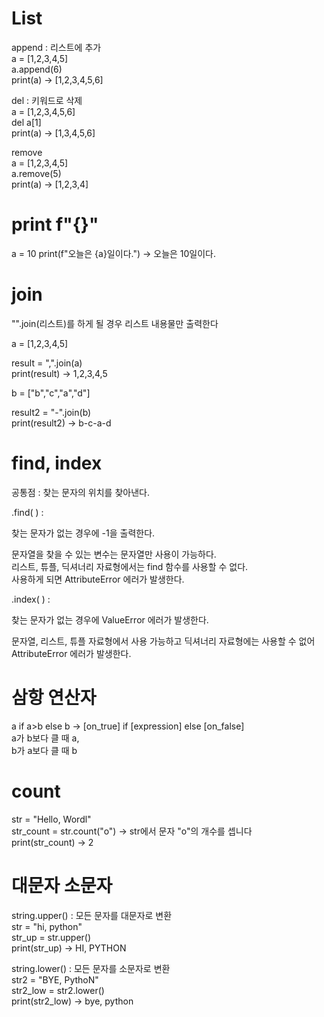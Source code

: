 # List
append : 리스트에 추가  
a = [1,2,3,4,5]  
a.append(6)  
print(a) -> [1,2,3,4,5,6]

del : 키워드로 삭제  
a = [1,2,3,4,5,6]  
del a[1]  
print(a) -> [1,3,4,5,6]

remove  
a = [1,2,3,4,5]  
a.remove(5)  
print(a) -> [1,2,3,4]

# print f"{}"
a = 10
print(f"오늘은 {a}일이다.") -> 오늘은 10일이다.

# join
"".join(리스트)를 하게 될 경우 리스트 내용물만 출력한다  

a = [1,2,3,4,5]  

result = ",".join(a)  
print(result) -> 1,2,3,4,5

b = ["b","c","a","d"]  

result2 = "-".join(b)  
print(result2) -> b-c-a-d

# find, index
공통점 : 찾는 문자의 위치를 찾아낸다.

.find( ) :

찾는 문자가 없는 경우에 -1을 출력한다.

문자열을 찾을 수 있는 변수는 문자열만 사용이 가능하다.  
리스트, 튜플, 딕셔너리 자료형에서는 find 함수를 사용할 수 없다.   
사용하게 되면 AttributeError 에러가 발생한다.

.index( ) : 

찾는 문자가 없는 경우에 ValueError 에러가 발생한다.

문자열, 리스트, 튜플 자료형에서 사용 가능하고 딕셔너리 자료형에는 사용할 수 없어 AttributeError 에러가 발생한다.

# 삼항 연산자
a if a>b else b -> [on_true] if [expression] else [on_false]  
a가 b보다 클 때 a,  
b가 a보다 클 때 b

# count
str = "Hello, Wordl"  
str_count = str.count("o") -> str에서 문자 "o"의 개수를 셉니다  
print(str_count) -> 2

# 대문자 소문자

string.upper() : 모든 문자를 대문자로 변환  
str = "hi, python"  
str_up = str.upper()  
print(str_up) -> HI, PYTHON

string.lower() : 모든 문자를 소문자로 변환  
str2 = "BYE, PythoN"  
str2_low = str2.lower()  
print(str2_low) -> bye, python
